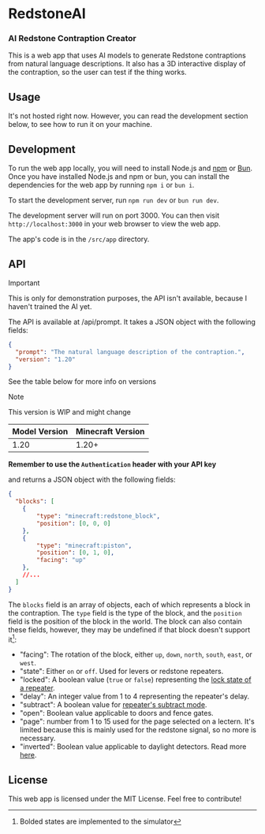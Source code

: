 # RedstoneAI

### AI Redstone Contraption Creator

This is a web app that uses AI models to generate Redstone contraptions from natural language descriptions. It also has a 3D interactive display of the contraption, so the user can test if the thing works.

## Usage

It's not hosted right now. However, you can read the development section below, to see how to run it on your machine.

<!-- To use the web app, simply run `bun run dev` or `npm run dev` and visit `http://localhost:3000` in your web browser. You can then enter a natural language description of the contraption you want to create in the text box and click the "Generate" button. The app will then generate the contraption and display it in the 3D interactive display. You can then test if the contraption works by moving the blocks around and interacting with them. -->

## Development

To run the web app locally, you will need to install Node.js and [npm](https://npmjs.com) or [Bun](https://bun.sh). Once you have installed Node.js and npm or bun, you can install the dependencies for the web app by running `npm i` or `bun i`.

To start the development server, run `npm run dev` or `bun run dev`.

The development server will run on port 3000. You can then visit `http://localhost:3000` in your web browser to view the web app.

The app's code is in the `/src/app` directory.


## API

> [!IMPORTANT]
> This is only for demonstration purposes, the API isn't available, because I haven't trained the AI yet.

The API is available at /api/prompt. It takes a JSON object with the following fields:

```json
{
  "prompt": "The natural language description of the contraption.",
  "version": "1.20"
}
```

See the table below for more info on versions

> [!NOTE]
> This version is WIP and might change

| Model Version | Minecraft Version |
| --- | --- |
| 1.20 | 1.20+ |

**Remember to use the `Authentication` header with your API key**

and returns a JSON object with the following fields:

```json
{
  "blocks": [
    {
        "type": "minecraft:redstone_block",
        "position": [0, 0, 0]
    },
    {
        "type": "minecraft:piston",
        "position": [0, 1, 0],
        "facing": "up"
    },
    //...
  ]
}
```

The `blocks` field is an array of objects, each of which represents a block in the contraption. The `type` field is the type of the block, and the `position` field is the position of the block in the world. The block can also contain these fields, however, they may be undefined if that block doesn't support it[^1]:
[^1]: Bolded states are implemented to the simulator
- "facing": The rotation of the block, either `up`, `down`, `north`, `south`, `east`, or `west`.
- "state": Either `on` or `off`. Used for levers or redstone repeaters.
- "locked": A boolean value (`true` or `false`) representing the [lock state of a repeater](https://minecraft.wiki/w/Redstone_Repeater#Signal_locking).
- "delay": An integer value from 1 to 4 representing the repeater's delay.
- "subtract": A boolean value for [repeater's subtract mode](https://minecraft.wiki/w/Redstone_Comparator#Subtract_signal_strength).
- "open": Boolean value applicable to doors and fence gates.
- "page": number from 1 to 15 used for the page selected on a lectern. It's limited because this is mainly used for the redstone signal, so no more is necessary.
- "inverted": Boolean value applicable to daylight detectors. Read more [here](https://minecraft.wiki/w/Daylight_Detector#Inverted_Daylight_Detector).


## License

This web app is licensed under the MIT License. Feel free to contribute!
